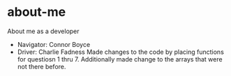 # about-me
About me as a developer
- Navigator: Connor Boyce
- Driver: Charlie Fadness
Made changes to the code by placing functions for questiosn 1 thru 7.
Additionally made change to the arrays that were not there before. 
